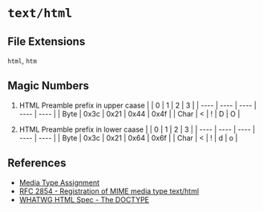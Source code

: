 # `text/html`

## File Extensions

`html`, `htm`

## Magic Numbers

1. HTML Preamble prefix in upper caase
   | | 0 | 1 | 2 | 3 |
   | ---- | ---- | ---- | ---- | ---- |
   | Byte | 0x3c | 0x21 | 0x44 | 0x4f |
   | Char | < | ! | D | O |

2. HTML Preamble prefix in lower caase
   | | 0 | 1 | 2 | 3 |
   | ---- | ---- | ---- | ---- | ---- |
   | Byte | 0x3c | 0x21 | 0x64 | 0x6f |
   | Char | < | ! | d | o |

## References

- [Media Type Assignment](https://www.iana.org/assignments/media-types/text/html)
- [RFC 2854 - Registration of MIME media type text/html](https://datatracker.ietf.org/doc/html/rfc2854#section-2)
- [WHATWG HTML Spec - The DOCTYPE](https://html.spec.whatwg.org/#the-doctype)
